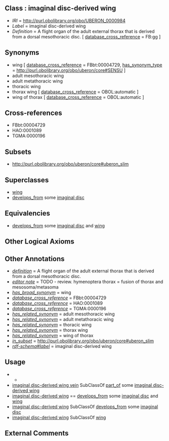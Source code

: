 
## Class : imaginal disc-derived wing

 * *IRI* = http://purl.obolibrary.org/obo/UBERON_0000984
 * *Label* = imaginal disc-derived wing
 * *Definition* = A flight organ of the adult external thorax that is derived from a dorsal mesothoracic disc. [ [database_cross_reference](../../ef/oboInOwl#hasDbXref.md) = FB:gg ]

## Synonyms

 * wing [ [database_cross_reference](../../ef/oboInOwl#hasDbXref.md) = FBbt:00004729, [has_synonym_type](../../pe/oboInOwl#hasSynonymType.md) = http://purl.obolibrary.org/obo/uberon/core#SENSU ]
 * adult mesothoracic wing
 * adult metathoracic wing
 * thoracic wing
 * thorax wing [ [database_cross_reference](../../ef/oboInOwl#hasDbXref.md) = OBOL:automatic ]
 * wing of thorax [ [database_cross_reference](../../ef/oboInOwl#hasDbXref.md) = OBOL:automatic ]

## Cross-references

 * FBbt:00004729
 * HAO:0001089
 * TGMA:0000196

## Subsets

 * http://purl.obolibrary.org/obo/uberon/core#uberon_slim

## Superclasses

 * [wing](../../UBERON/23/UBERON_0000023.md)
 * [develops_from](../../RO/02/RO_0002202.md) some [imaginal disc](../../UBERON/39/UBERON_0000939.md)

## Equivalencies

 * [develops_from](../../RO/02/RO_0002202.md) some [imaginal disc](../../UBERON/39/UBERON_0000939.md) and [wing](../../UBERON/23/UBERON_0000023.md)

## Other Logical Axioms


## Other Annotations

 * *[definition](../../IAO/15/IAO_0000115.md)* = A flight organ of the adult external thorax that is derived from a dorsal mesothoracic disc.
 * *[editor note](../../IAO/16/IAO_0000116.md)* = TODO - review. hymenoptera thorax = fusion of thorax and mesosoma/metasoma
 * *[has_broad_synonym](../../ym/oboInOwl#hasBroadSynonym.md)* = wing
 * *[database_cross_reference](../../ef/oboInOwl#hasDbXref.md)* = FBbt:00004729
 * *[database_cross_reference](../../ef/oboInOwl#hasDbXref.md)* = HAO:0001089
 * *[database_cross_reference](../../ef/oboInOwl#hasDbXref.md)* = TGMA:0000196
 * *[has_related_synonym](../../ym/oboInOwl#hasRelatedSynonym.md)* = adult mesothoracic wing
 * *[has_related_synonym](../../ym/oboInOwl#hasRelatedSynonym.md)* = adult metathoracic wing
 * *[has_related_synonym](../../ym/oboInOwl#hasRelatedSynonym.md)* = thoracic wing
 * *[has_related_synonym](../../ym/oboInOwl#hasRelatedSynonym.md)* = thorax wing
 * *[has_related_synonym](../../ym/oboInOwl#hasRelatedSynonym.md)* = wing of thorax
 * *[in_subset](../../et/oboInOwl#inSubset.md)* = http://purl.obolibrary.org/obo/uberon/core#uberon_slim
 * *[rdf-schema#label](../../el/rdf-schema#label.md)* = imaginal disc-derived wing

## Usage

 * -
 * [imaginal disc-derived wing vein](../../UBERON/94/UBERON_0003194.md) SubClassOf [part_of](../../BFO/50/BFO_0000050.md) some [imaginal disc-derived wing](../../UBERON/84/UBERON_0000984.md)
 * [imaginal disc-derived wing](../../UBERON/84/UBERON_0000984.md) == [develops_from](../../RO/02/RO_0002202.md) some [imaginal disc](../../UBERON/39/UBERON_0000939.md) and [wing](../../UBERON/23/UBERON_0000023.md)
 * [imaginal disc-derived wing](../../UBERON/84/UBERON_0000984.md) SubClassOf [develops_from](../../RO/02/RO_0002202.md) some [imaginal disc](../../UBERON/39/UBERON_0000939.md)
 * [imaginal disc-derived wing](../../UBERON/84/UBERON_0000984.md) SubClassOf [wing](../../UBERON/23/UBERON_0000023.md)

## External Comments

